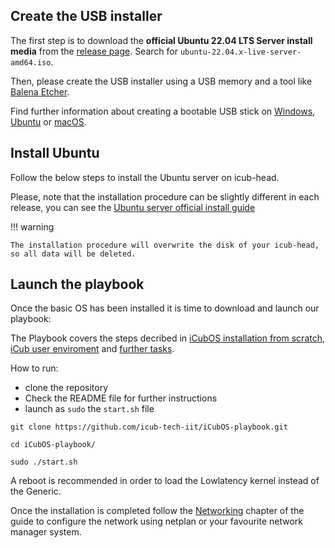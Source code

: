 ## Create the USB installer

The first step is to download the **official Ubuntu 22.04 LTS Server install media** from the [release page](https://releases.ubuntu.com/jammy). Search for `ubuntu-22.04.x-live-server-amd64.iso`.

Then, please create the USB installer using a USB memory and a tool like [Balena Etcher](https://www.balena.io/etcher/).

Find further information about creating a bootable USB stick on [Windows](https://ubuntu.com/tutorials/create-a-usb-stick-on-windows#1-overview), [Ubuntu](https://ubuntu.com/tutorials/create-a-usb-stick-on-ubuntu#1-overview) or [macOS](https://support.apple.com/en-us/101578).

## Install Ubuntu

Follow the below steps to install the Ubuntu server on icub-head.

Please, note that the installation procedure can be slightly different in each release, you can see the [Ubuntu server official install guide](https://ubuntu.com/tutorials/tutorial-install-ubuntu-server)

!!! warning

    The installation procedure will overwrite the disk of your icub-head, so all data will be deleted.

## Launch the playbook

Once the basic OS has been installed it is time to download and launch our playbook:

The Playbook covers the steps decribed in [iCubOS installation from scratch](https://icub-tech-iit.github.io/documentation/icub_operating_systems/icubos/installation-from-scratch/), [iCub user enviroment](https://icub-tech-iit.github.io/documentation/icub_operating_systems/icubos/user-env/) and [further tasks](https://icub-tech-iit.github.io/documentation/icub_operating_systems/icubos/further-tasks/).

How to run:

- clone the repository 
- Check the README file for further instructions
- launch as `sudo` the `start.sh` file
```
git clone https://github.com/icub-tech-iit/iCubOS-playbook.git

cd iCubOS-playbook/

sudo ./start.sh

```
A reboot is recommended in order to load the Lowlatency kernel instead of the Generic.

Once the installation is completed  follow the [Networking](https://icub-tech-iit.github.io/documentation/icub_operating_systems/icubos/networking/#external-network-configurations) chapter of the guide to configure the network using netplan or your favourite network manager system.